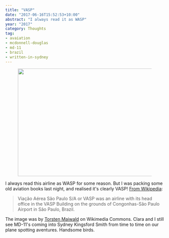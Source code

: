 ```yaml
---
title: "VASP"
date: "2017-06-16T15:52:53+10:00"
abstract: "I always read it as WASP"
year: "2017"
category: Thoughts
tag:
- avaiation
- mcdonnell-douglas
- md-11
- brazil
- written-in-sydney
---
```

<figure><p><img src="https://rubenerd.com/files/2017/VASP_MD-11_PP-SOW_REC_1998@1x.jpg" alt="" style="width:500px; height:340px" srcset="https://rubenerd.com/files/2017/VASP_MD-11_PP-SOW_REC_1998@1x.jpg 1x, https://rubenerd.com/files/2017/VASP_MD-11_PP-SOW_REC_1998@2x.jpg 2x" /></p></figure>

I always read this airline as WASP for some reason. But I was packing some old aviation books last night, and realised it's clearly VASP! [From Wikipedia]:

> Viação Aérea São Paulo S/A or VASP was an airline with its head office in the VASP Building on the grounds of Congonhas-São Paulo Airport in São Paulo, Brazil.

The image was by [Torsten Maiwald] on Wikimedia Commons. Clara and I still see MD-11's coming into Sydney Kingsford Smith from time to time on our plane spotting aventures. Handsome birds.

[From Wikipedia]: https://en.wikipedia.org/wiki/VASP
[Torsten Maiwald]: https://commons.wikimedia.org/wiki/File:VASP_MD-11_PP-SOW_REC_1998-2-15.png

